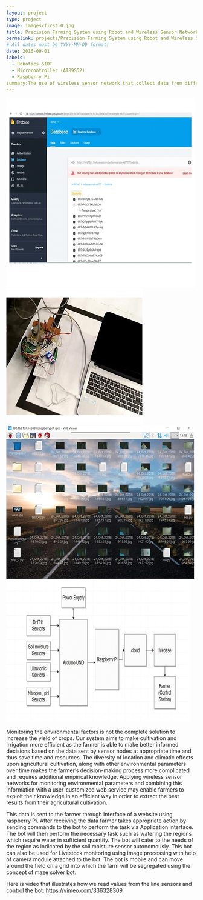 ```yaml
---
layout: project
type: project
image: images/first.0.jpg
title: Precision Farming System using Robot and Wireless Sensor Networks and IoT
permalink: projects/Precision Farming System using Robot and Wireless Sensor Networks and IoT
# All dates must be YYYY-MM-DD format!
date: 2016-09-01
labels:
  - Robotics &IOT
  - Microcontroller (AT89S52) 
  - Raspberry Pi
summary:The use of wireless sensor network that collect data from different sensors deployed at various nodes in different farm grids and send it through the wireless protocol to control the action of the Bot in the farm.
---
```


<div class="ui small rounded images">
  <img class="ui image" src="../images/first.1.jpg">
  <img class="ui image" src="../images/first.2.jpg">
  <img class="ui image" src="../images/first.3.jpg">
  <img class="ui image" src="../images/first.4.jpg">
</div>

Monitoring the environmental factors is not the complete solution to increase the yield of crops. Our system aims to make cultivation and irrigation more efficient as the farmer is able to make better informed decisions based on the data sent by sensor nodes at appropriate time and thus save time and resources. The diversity of location and climatic effects upon agricultural cultivation, along with other environmental parameters over time makes the farmer’s decision-making process more complicated and requires additional empirical knowledge. Applying wireless sensor networks for monitoring environmental parameters and combining this information with a user-customized web service may enable farmers to exploit their knowledge in an efficient way in order to extract the best results from their agricultural cultivation.   

This data is sent to the farmer through interface of a website using raspberry Pi. After receiving the data farmer takes appropriate action by sending commands to the bot to perform the task via Application interface. The bot will then perform the necessary task such as watering the regions which require water in sufficient quantity.  The bot will cater to the needs of the region as indicated by the soil moisture sensor autonomously. This bot can also be used for Livestock monitoring using image processing with help of camera module attached to the bot. The bot is mobile and can move around the field on a grid into which the farm will be segregated using the concept of maze solver bot.

Here is video that illustrates how we read values from the line sensors and control the bot: https://vimeo.com/336328309







